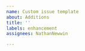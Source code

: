 ```yaml
---
name: Custom issue template
about: Additions
title: ''
labels: enhancement
assignees: NathanNewwin

---
```



